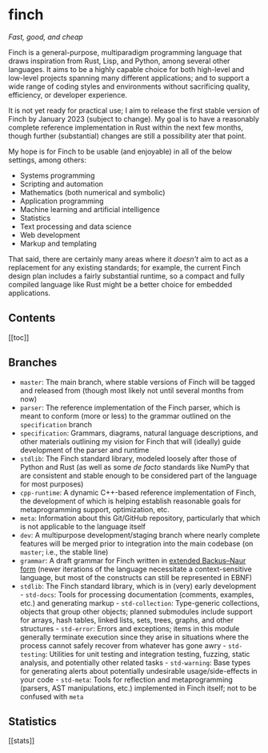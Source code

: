 # finch

*Fast, good, and cheap*

Finch is a general-purpose, multiparadigm programming language that draws
inspiration from Rust, Lisp, and Python, among several other languages. It aims
to be a highly capable choice for both high-level and low-level projects
spanning many different applications; and to support a wide range of coding
styles and environments without sacrificing quality, efficiency, or developer
experience.

It is not yet ready for practical use; I aim to release the first stable
version of Finch by January 2023 (subject to change). My goal is to have a
reasonably complete reference implementation in Rust within the next few
months, though further (substantial) changes are still a possibility ater that
point.

My hope is for Finch to be usable (and enjoyable) in all of the below settings,
among others:

- Systems programming
- Scripting and automation
- Mathematics (both numerical and symbolic)
- Application programming
- Machine learning and artificial intelligence
- Statistics
- Text processing and data science
- Web development
- Markup and templating

That said, there are certainly many areas where it *doesn't* aim to act as a
replacement for any existing standards; for example, the current Finch design
plan includes a fairly substantial runtime, so a compact and fully compiled
language like Rust might be a better choice for embedded applications.

## Contents

[[toc]]

## Branches

- `master`: The main branch, where stable versions of Finch will be tagged and released from (though most likely not until several months from now)
- `parser`: The reference implementation of the Finch parser, which is meant to conform (more or less) to the grammar outlined on the `specification` branch
- `specification`: Grammars, diagrams, natural language descriptions, and other materials outlining my vision for Finch that will (ideally) guide development of the parser and runtime
- `stdlib`: The Finch standard library, modeled loosely after those of Python and Rust (as well as some *de facto* standards like NumPy that are consistent and stable enough to be considered part of the language for most purposes)
- `cpp-runtime`: A dynamic C++-based reference implementation of Finch, the development of which is helping establish reasonable goals for metaprogramming support, optimization, etc.
- `meta`: Information about this Git/GitHub repository, particularly that which is not applicable to the language itself
- `dev`: A multipurpose development/staging branch where nearly complete features will be merged prior to integration into the main codebase (on `master`; i.e., the stable line)
- `grammar`: A draft grammar for Finch written in [extended Backus–Naur form](https://en.wikipedia.org/wiki/Extended_Backus%E2%80%93Naur_form) (newer iterations of the language necessitate a context-sensitive language, but most of the constructs can still be represented in EBNF)
- `stdlib`: The Finch standard library, which is in (very) early development
		- `std-docs`: Tools for processing documentation (comments, examples, etc.) and generating markup
		- `std-collection`: Type-generic collections, objects that group other objects; planned submodules include support for arrays, hash tables, linked lists, sets, trees, graphs, and other structures
		- `std-error`: Errors and exceptions; items in this module generally terminate execution since they arise in situations where the process cannot safely recover from whatever has gone awry
		- `std-testing`: Utilities for unit testing and integration testing, fuzzing, static analysis, and potentially other related tasks
		- `std-warning`: Base types for generating alerts about potentially undesirable usage/side-effects in your code
		- `std-meta`: Tools for reflection and metaprogramming (parsers, AST manipulations, etc.) implemented in Finch itself; not to be confused with `meta`

## Statistics

[[stats]]
